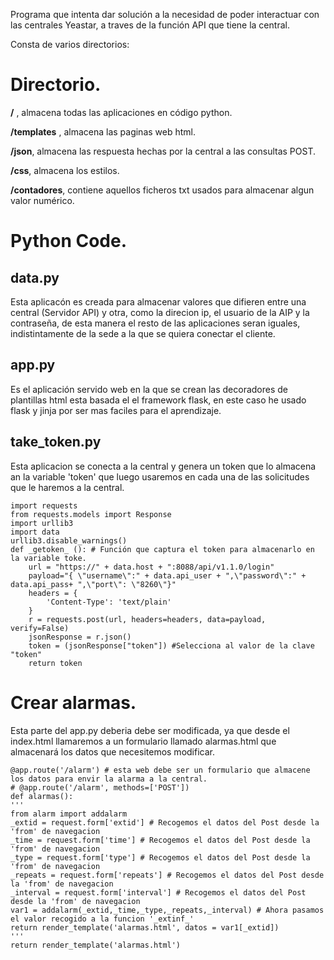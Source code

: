 Programa que intenta dar solución a la necesidad de poder interactuar con las centrales Yeastar, a traves de la función API que tiene la central.

Consta de varios directorios:

# Directorio.

**\/** , almacena todas las aplicaciones en código python.

**/templates** , almacena las paginas web html.

**/json**, almacena las respuesta hechas por la central a las consultas POST.

**/css**, almacena los estilos.

**/contadores**, contiene aquellos ficheros txt usados para almacenar algun valor numérico.

# Python Code.
## data.py

Esta aplicacón es creada para almacenar valores que difieren entre una central (Servidor API) y otra, como la direcion ip, el usuario de la AIP y la contraseña, de esta manera el resto de las aplicaciones seran iguales, indistintamente de la sede a la que se quiera conectar el cliente.

## app.py

Es el aplicación servido web en la que se crean las decoradores de plantillas html esta basada el el framework flask, en este caso he usado flask y jinja por ser mas faciles para el aprendizaje. 

## take_token.py

 Esta aplicacion se conecta a la central y genera un  token que lo almacena an la variable 'token' que luego usaremos en cada una de las solicitudes que le haremos a la central.
    
    import requests
    from requests.models import Response
    import urllib3
    import data
    urllib3.disable_warnings()
    def _getoken_ (): # Función que captura el token para almacenarlo en la variable toke.
        url = "https://" + data.host + ":8088/api/v1.1.0/login"
        payload="{ \"username\":" + data.api_user + ",\"password\":" + data.api_pass+ ",\"port\": \"8260\"}"
        headers = {
            'Content-Type': 'text/plain'
        }
        r = requests.post(url, headers=headers, data=payload, verify=False)
        jsonResponse = r.json()
        token = (jsonResponse["token"]) #Selecciona al valor de la clave "token"
        return token

# Crear alarmas.

Esta parte del app.py deberia debe ser modificada, ya que desde el index.html llamaremos a un formulario llamado alarmas.html que almacenará los datos que necesitemos modificar.

    @app.route('/alarm') # esta web debe ser un formulario que almacene los datos para envir la alarma a la central.
    # @app.route('/alarm', methods=['POST']) 
    def alarmas():
    '''
    from alarm import addalarm
    _extid = request.form['extid'] # Recogemos el datos del Post desde la 'from' de navegacion
    _time = request.form['time'] # Recogemos el datos del Post desde la 'from' de navegacion
    _type = request.form['type'] # Recogemos el datos del Post desde la 'from' de navegacion
    _repeats = request.form['repeats'] # Recogemos el datos del Post desde la 'from' de navegacion
    _interval = request.form['interval'] # Recogemos el datos del Post desde la 'from' de navegacion
    var1 = addalarm(_extid,_time,_type,_repeats,_interval) # Ahora pasamos el valor recogido a la funcion '_extinf_'
    return render_template('alarmas.html', datos = var1[_extid])
    '''
    return render_template('alarmas.html')